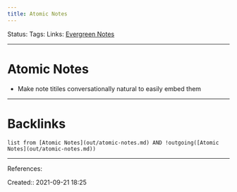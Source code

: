 ```yaml
---
title: Atomic Notes
---
```

Status: 
Tags: 
Links: [Evergreen Notes](out/evergreen-notes.md)
___
# Atomic Notes
- Make note titiles conversationally natural to easily embed them
___
# Backlinks
```dataview
list from [Atomic Notes](out/atomic-notes.md) AND !outgoing([Atomic Notes](out/atomic-notes.md))
```
___
References:

Created:: 2021-09-21 18:25
